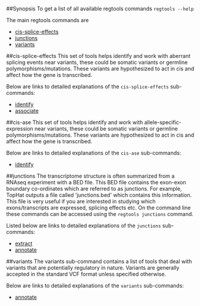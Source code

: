 ##Synopsis
To get a list of all available regtools commands `regtools --help`

The main regtools commands are

- [cis-splice-effects](#cis-splice-effects)
- [junctions](#junctions)
- [variants](#variants)

##cis-splice-effects
This set of tools helps identify and work with aberrant splicing events near variants, these could be somatic variants or germline polymorphisms/mutations. These variants are hypothesized to act in cis and affect how the gene is transcribed.

Below are links to detailed explanations of the `cis-splice-effects` sub-commands:

- [identify](cis-splice-effects-identify.md)
- [associate](cis-splice-effects-associate.md)

##cis-ase
This set of tools helps identify and work with allele-specific-expression near variants, these could be somatic variants or germline polymorphisms/mutations. These variants are hypothesized to act in cis and affect how the gene is transcribed.

Below are links to detailed explanations of the `cis-ase` sub-commands:

- [identify](cis-ase-identify.md)

##junctions
The transcriptome structure is often summarized from a RNAseq experiment with a BED file. This BED file contains the exon-exon boundary co-ordinates which are referred to as junctions. For example, TopHat outputs a file called 'junctions.bed' which contains this information. This file is very useful if you are interested in studying which exons/transcripts are expressed, splicing effects etc. On the command line these commands can be accessed using the `regtools junctions` command.

Listed below are links to detailed explanations of the `junctions` sub-commands:

- [extract](junctions-extract.md)
- [annotate](junctions-annotate.md)

##variants
The variants sub-command contains a list of tools that deal with variants that are potentially regulatory in nature. Variants are generally accepted in the standard VCF format unless specified otherwise.

Below are links to detailed explanations of the `variants` sub-commands:

- [annotate](variants-annotate.md)
